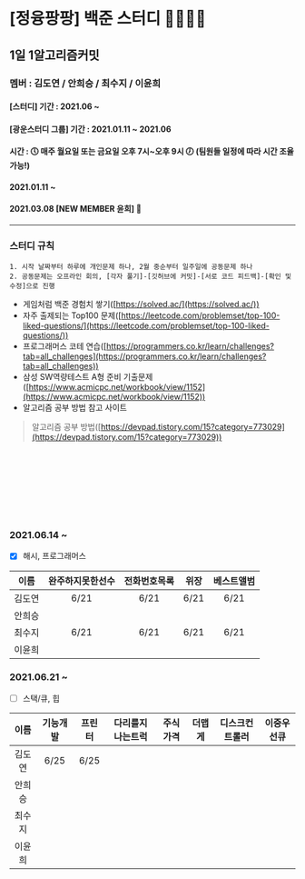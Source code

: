 # [정융팡팡] 백준 스터디 👩‍💻👨‍💻
## 1일 1알고리즘커밋
### 멤버 : 김도연 / 안희승 / 최수지 / 이윤희
#### [스터디] 기간 : 2021.06 ~
#### [광운스터디 그룹] 기간 : 2021.01.11 ~ 2021.06
#### 시간 : 🕔 매주 월요일 또는 금요일 오후 7시~오후 9시 🕖 (팀원들 일정에 따라 시간 조율 가능!)

#### 2021.01.11 ~
#### 2021.03.08 [NEW MEMBER 윤희] 🎉
---
### 스터디 규칙

    1. 시작 날짜부터 하루에 개인문제 하나, 2월 중순부터 일주일에 공동문제 하나
    2. 공동문제는 오프라인 회의, [각자 풀기]-[깃허브에 커밋]-[서로 코드 피드백]-[확인 및 수정]으로 진행

* 게임처럼 백준 경험치 쌓기([https://solved.ac/](https://solved.ac/))
* 자주 출제되는 Top100 문제([https://leetcode.com/problemset/top-100-liked-questions/](https://leetcode.com/problemset/top-100-liked-questions/))
* 프로그래머스 코테 연습([https://programmers.co.kr/learn/challenges?tab=all_challenges](https://programmers.co.kr/learn/challenges?tab=all_challenges))
* 삼성 SW역량테스트 A형 준비 기출문제([https://www.acmicpc.net/workbook/view/1152](https://www.acmicpc.net/workbook/view/1152))
* 알고리즘 공부 방법 참고 사이트
 > 알고리즘 공부 방법([https://devpad.tistory.com/15?category=773029](https://devpad.tistory.com/15?category=773029))

<br></br>
---
<br></br>
### 2021.06.14 ~

- [x] 해시, 프로그래머스

|이름|완주하지못한선수|전화번호목록|위장|베스트앨범|
|:---:|:---:|:---:|:---:|:---:|
|김도연|6/21|6/21|6/21|6/21|
|안희승|||||
|최수지|6/21|6/21|6/21|6/21|
|이윤희|||||  

  
### 2021.06.21 ~

- [ ] 스택/큐, 힙

|이름|기능개발|프린터|다리를지나는트럭|주식가격|더맵게|디스크컨트롤러|이중우선큐|
|:---:|:---:|:---:|:---:|:---:|:---:|:---:|:---:|
|김도연|6/25|6/25||||||
|안희승||||||||
|최수지||||||||
|이윤희||||||||
